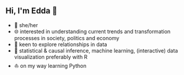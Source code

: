 ## Hi, I'm Edda 👋

- 🌙 she/her
- 🌐 interested in understanding current trends and transformation processes in society, politics and economy
- 🔭 keen to explore relationships in data 
- 🤍 statistical & causal inference, machine learning, (interactive) data visualization preferably with R
- ⛵ on my way learning Python
